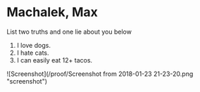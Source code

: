 # Machalek, Max
List two truths and one lie about you below

1. I love dogs.
2. I hate cats.
3. I can easily eat 12+ tacos.

 ![Screenshot](/proof/Screenshot from 2018-01-23 21-23-20.png "screenshot")
